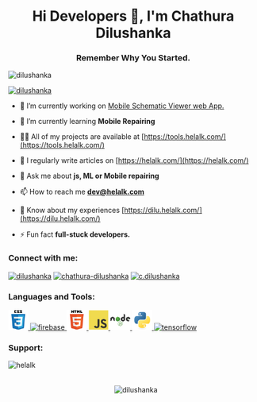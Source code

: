 <h1 align="center">Hi Developers 👋, I'm Chathura Dilushanka</h1>
<h3 align="center">Remember Why You Started.</h3>

<p align="left"> <img src="https://komarev.com/ghpvc/?username=dilushanka&label=Profile%20views&color=0e75b6&style=flat" alt="dilushanka" /> </p>

<p align="left"> <a href="https://github.com/ryo-ma/github-profile-trophy"><img src="https://github-profile-trophy.vercel.app/?username=dilushanka" alt="dilushanka" /></a> </p>

- 🔭 I’m currently working on [Mobile Schematic Viewer web App.](https://schematic.helalk.com/)

- 🌱 I’m currently learning **Mobile Repairing**

- 👨‍💻 All of my projects are available at [https://tools.helalk.com/](https://tools.helalk.com/)

- 📝 I regularly write articles on [https://helalk.com/](https://helalk.com/)

- 💬 Ask me about **js, ML or Mobile repairing**

- 📫 How to reach me **dev@helalk.com**

- 📄 Know about my experiences [https://dilu.helalk.com/](https://dilu.helalk.com/)

- ⚡ Fun fact **full-stuck developers.**

<h3 align="left">Connect with me:</h3>
<p align="left">
<a href="https://dev.to/dilushanka" target="blank"><img align="center" src="https://raw.githubusercontent.com/rahuldkjain/github-profile-readme-generator/master/src/images/icons/Social/devto.svg" alt="dilushanka" height="30" width="40" /></a>
<a href="https://linkedin.com/in/chathura-dilushanka" target="blank"><img align="center" src="https://raw.githubusercontent.com/rahuldkjain/github-profile-readme-generator/master/src/images/icons/Social/linked-in-alt.svg" alt="chathura-dilushanka" height="30" width="40" /></a>
<a href="https://fb.com/c.dilushanka" target="blank"><img align="center" src="https://raw.githubusercontent.com/rahuldkjain/github-profile-readme-generator/master/src/images/icons/Social/facebook.svg" alt="c.dilushanka" height="30" width="40" /></a>
</p>

<h3 align="left">Languages and Tools:</h3>
<p align="left"> <a href="https://www.w3schools.com/css/" target="_blank" rel="noreferrer"> <img src="https://raw.githubusercontent.com/devicons/devicon/master/icons/css3/css3-original-wordmark.svg" alt="css3" width="40" height="40"/> </a> <a href="https://firebase.google.com/" target="_blank" rel="noreferrer"> <img src="https://www.vectorlogo.zone/logos/firebase/firebase-icon.svg" alt="firebase" width="40" height="40"/> </a> <a href="https://www.w3.org/html/" target="_blank" rel="noreferrer"> <img src="https://raw.githubusercontent.com/devicons/devicon/master/icons/html5/html5-original-wordmark.svg" alt="html5" width="40" height="40"/> </a> <a href="https://developer.mozilla.org/en-US/docs/Web/JavaScript" target="_blank" rel="noreferrer"> <img src="https://raw.githubusercontent.com/devicons/devicon/master/icons/javascript/javascript-original.svg" alt="javascript" width="40" height="40"/> </a> <a href="https://nodejs.org" target="_blank" rel="noreferrer"> <img src="https://raw.githubusercontent.com/devicons/devicon/master/icons/nodejs/nodejs-original-wordmark.svg" alt="nodejs" width="40" height="40"/> </a> <a href="https://www.python.org" target="_blank" rel="noreferrer"> <img src="https://raw.githubusercontent.com/devicons/devicon/master/icons/python/python-original.svg" alt="python" width="40" height="40"/> </a> <a href="https://www.tensorflow.org" target="_blank" rel="noreferrer"> <img src="https://www.vectorlogo.zone/logos/tensorflow/tensorflow-icon.svg" alt="tensorflow" width="40" height="40"/> </a> </p>

<h3 align="left">Support:</h3>
<p><a href="https://www.buymeacoffee.com/helalk"> <img align="left" src="https://cdn.buymeacoffee.com/buttons/v2/default-yellow.png" height="50" width="210" alt="helalk" /></a></p><br><br>

<p>&nbsp;<img align="center" src="https://github-readme-stats.vercel.app/api?username=dilushanka&show_icons=true&locale=en" alt="dilushanka" /></p>

